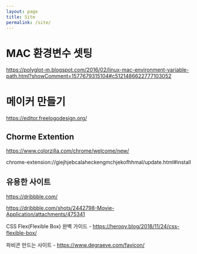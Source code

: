 ```yaml
---
layout: page
title: Site
permalink: /site/
---
```


# MAC 환경변수 셋팅
https://polyglot-m.blogspot.com/2016/02/linux-mac-environment-variable-path.html?showComment=1577679315104#c5121486622777103052

# 메이커 만들기
https://editor.freelogodesign.org/

## Chorme Extention

https://www.colorzilla.com/chrome/welcome/new/

chrome-extension://giejhjebcalaheckengmchjekofhhmal/update.html#install

## 유용한 사이트

https://dribbble.com/

https://dribbble.com/shots/2442798-Movie-Application/attachments/475341


CSS Flex(Flexible Box) 완벽 가이드 - https://heropy.blog/2018/11/24/css-flexible-box/

파비콘 만드는 사이트 - https://www.degraeve.com/favicon/